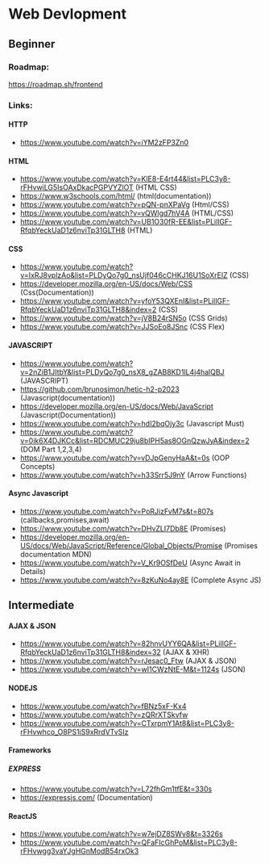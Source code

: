 # Web Devlopment<br/>
## Beginner<br/>
### Roadmap:
https://roadmap.sh/frontend <br/>
### Links:<br/>

#### HTTP

* https://www.youtube.com/watch?v=iYM2zFP3Zn0

#### HTML

* https://www.youtube.com/watch?v=KlE8-E4rt44&list=PLC3y8-rFHvwiLG5IsOAxDkacPGPVYZlOT (HTML CSS)<br/>
* https://www.w3schools.com/html/ (html(documentation))<br/>
* https://www.youtube.com/watch?v=pQN-pnXPaVg (Html/CSS) <br/>
* https://www.youtube.com/watch?v=vQWlgd7hV4A (HTML/CSS) <br/>
* https://www.youtube.com/watch?v=UB1O30fR-EE&list=PLillGF-RfqbYeckUaD1z6nviTp31GLTH8 (HTML) <br/>


#### CSS

* https://www.youtube.com/watch?v=IxRJ8vplzAo&list=PLDyQo7g0_nsUjf046cCHKJ16U1SoXrElZ (CSS)<br/>
* https://developer.mozilla.org/en-US/docs/Web/CSS (Css(Documentation)) <br/>
* https://www.youtube.com/watch?v=yfoY53QXEnI&list=PLillGF-RfqbYeckUaD1z6nviTp31GLTH8&index=2 (CSS) <br/>
* https://www.youtube.com/watch?v=jV8B24rSN5o (CSS Grids)
* https://www.youtube.com/watch?v=JJSoEo8JSnc (CSS Flex)


#### JAVASCRIPT

* https://www.youtube.com/watch?v=2nZiB1JItbY&list=PLDyQo7g0_nsX8_gZAB8KD1lL4j4halQBJ (JAVASCRIPT)<br/>
* https://github.com/brunosimon/hetic-h2-p2023 (Javascript(documentation))<br/>
* https://developer.mozilla.org/en-US/docs/Web/JavaScript (Javascript(Documentation))<br/>
* https://www.youtube.com/watch?v=hdI2bqOjy3c (Javascript Must) <br/>
* https://www.youtube.com/watch?v=0ik6X4DJKCc&list=RDCMUC29ju8bIPH5as8OGnQzwJyA&index=2 (DOM Part 1,2,3,4) <br/>
* https://www.youtube.com/watch?v=vDJpGenyHaA&t=0s  (OOP Concepts)
* https://www.youtube.com/watch?v=h33Srr5J9nY (Arrow Functions)

#### Async Javascript
* https://www.youtube.com/watch?v=PoRJizFvM7s&t=807s (callbacks,promises,await)
* https://www.youtube.com/watch?v=DHvZLI7Db8E (Promises)
* https://developer.mozilla.org/en-US/docs/Web/JavaScript/Reference/Global_Objects/Promise (Promises documentation MDN)
* https://www.youtube.com/watch?v=V_Kr9OSfDeU (Async Await in Details)
* https://www.youtube.com/watch?v=8zKuNo4ay8E (Complete Async JS)

## Intermediate <br/>

#### AJAX & JSON

* https://www.youtube.com/watch?v=82hnvUYY6QA&list=PLillGF-RfqbYeckUaD1z6nviTp31GLTH8&index=32 (AJAX & XHR)
* https://www.youtube.com/watch?v=rJesac0_Ftw (AJAX & JSON)
*  https://www.youtube.com/watch?v=wI1CWzNtE-M&t=1124s (JSON)

#### NODEJS

* https://www.youtube.com/watch?v=fBNz5xF-Kx4
* https://www.youtube.com/watch?v=zQRrXTSkvfw
* https://www.youtube.com/watch?v=CTxrpmY1At8&list=PLC3y8-rFHvwhco_O8PS1iS9xRrdVTvSIz

#### Frameworks
 ##### EXPRESS
 * https://www.youtube.com/watch?v=L72fhGm1tfE&t=330s
 * https://expressjs.com/ (Documentation)

#### ReactJS
* https://www.youtube.com/watch?v=w7ejDZ8SWv8&t=3326s
* https://www.youtube.com/watch?v=QFaFIcGhPoM&list=PLC3y8-rFHvwgg3vaYJgHGnModB54rxOk3
